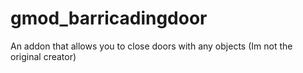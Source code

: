 # gmod_barricadingdoor
An addon that allows you to close doors with any objects (Im not the original creator)
